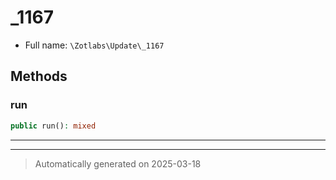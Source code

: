 
# _1167





* Full name: `\Zotlabs\Update\_1167`




## Methods


### run



```php
public run(): mixed
```












***


***
> Automatically generated on 2025-03-18
